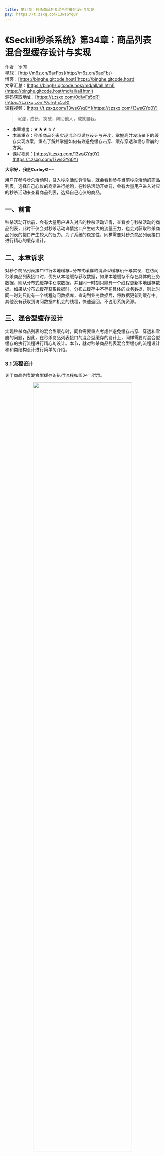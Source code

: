 ```yaml
---
title: 第34章：秒杀商品列表混合型缓存设计与实现
pay: https://t.zsxq.com/13wsGYq0Y
---
```


# 《Seckill秒杀系统》第34章：商品列表混合型缓存设计与实现

作者：冰河
<br/>星球：[http://m6z.cn/6aeFbs](http://m6z.cn/6aeFbs)
<br/>博客：[https://binghe.gitcode.host](https://binghe.gitcode.host)
<br/>文章汇总：[https://binghe.gitcode.host/md/all/all.html](https://binghe.gitcode.host/md/all/all.html)
<br/>源码获取地址：[https://t.zsxq.com/0dhvFs5oR](https://t.zsxq.com/0dhvFs5oR)
<br/>课程视频：[https://t.zsxq.com/13wsGYq0Y](https://t.zsxq.com/13wsGYq0Y)

> 沉淀，成长，突破，帮助他人，成就自我。

* 本章难度：★★★☆☆
* 本章重点：秒杀商品列表实现混合型缓存设计与开发，掌握高并发场景下的缓存实现方案，重点了解并掌握如何有效避免缓存击穿、缓存穿透和缓存雪崩的方案。
* 课程视频：[https://t.zsxq.com/13wsGYq0Y](https://t.zsxq.com/13wsGYq0Y)

**大家好，我是CurleyG~~**

用户在参与秒杀活动时，进入秒杀活动详情后，就会看到参与当前秒杀活动的商品列表，选择自己心仪的商品进行抢购，在秒杀活动开始前，会有大量用户进入对应的秒杀活动来查看商品列表，选择自己心仪的商品。

## 一、前言

秒杀活动开始前，会有大量用户进入对应的秒杀活动详情，查看参与秒杀活动的商品列表，此时不仅会对秒杀活动详情接口产生较大的流量压力，也会对获取秒杀商品列表的接口产生较大的压力。为了系统的稳定性，同样需要对秒杀商品列表接口进行精心的缓存设计。

## 二、本章诉求

对秒杀商品列表接口进行本地缓存+分布式缓存的混合型缓存设计与实现，在访问秒杀商品列表接口时，优先从本地缓存获取数据，如果本地缓存不存在具体的业务数据，则从分布式缓存中获取数据，并且同一时刻只能有一个线程更新本地缓存数据。如果从分布式缓存获取数据时，分布式缓存中不存在具体的业务数据，则此时同一时刻只能有一个线程访问数据库，查询到业务数据后，将数据更新到缓存中。其他没有获取到访问数据库机会的线程，快速返回，不占用系统资源。

## 三、混合型缓存设计

实现秒杀商品列表的混合型缓存时，同样需要重点考虑并避免缓存击穿、穿透和雪崩的问题，因此，在秒杀商品列表接口的混合型缓存的设计上，同样需要对混合型缓存的执行流程进行精心的设计。本节，就对秒杀商品列表混合型缓存的流程设计和和类结构设计进行简单的介绍。

### 3.1 流程设计

关于商品列表混合型缓存的执行流程如图34-1所示。

<div align="center">
    <img src="https://binghe.gitcode.host/images/project/seckill/scekill-2023-06-12-001.png?raw=true" width="80%">
    <br/>
</div>

整体流程如下所示。

（1）获取秒杀商品列表数据时，先获取本地缓存数据。

## 查看完整文章

加入[冰河技术](http://m6z.cn/6aeFbs)知识星球，解锁完整技术文章与完整代码
